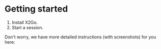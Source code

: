 # Getting started

1. Install X2Go.
2. Start a session.

Don't worry, we have more detailed instructions \(with screenshots\) for you here:



